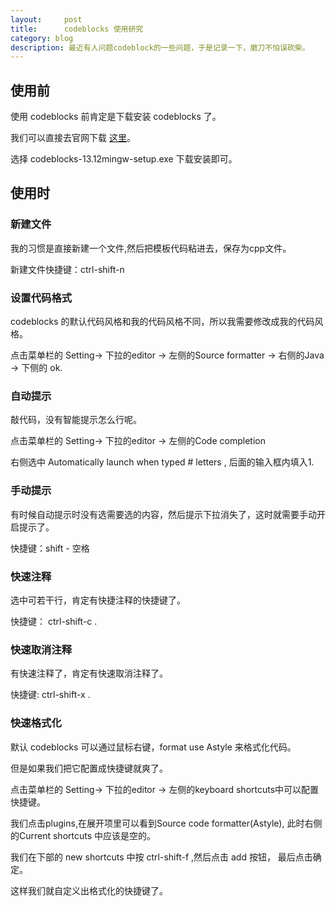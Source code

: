 ```yaml
---
layout:     post
title:      codeblocks 使用研究
category: blog
description: 最近有人问题codeblock的一些问题，于是记录一下，磨刀不怕误砍柴。
---
```


## 使用前

使用 codeblocks 前肯定是下载安装 codeblocks 了。

我们可以直接去官网下载 [这里][codeblocks-downloads-windows]。

选择 codeblocks-13.12mingw-setup.exe 下载安装即可。


## 使用时

### 新建文件

我的习惯是直接新建一个文件,然后把模板代码粘进去，保存为cpp文件。

新建文件快捷键：ctrl-shift-n

### 设置代码格式

codeblocks 的默认代码风格和我的代码风格不同，所以我需要修改成我的代码风格。

点击菜单栏的 Setting-> 下拉的editor -> 左侧的Source formatter -> 右侧的Java -> 下侧的 ok.

### 自动提示

敲代码，没有智能提示怎么行呢。

点击菜单栏的 Setting-> 下拉的editor -> 左侧的Code completion

右侧选中 Automatically launch when typed # letters , 后面的输入框内填入1.

### 手动提示

有时候自动提示时没有选需要选的内容，然后提示下拉消失了，这时就需要手动开启提示了。

快捷键：shift - 空格


### 快速注释

选中可若干行，肯定有快捷注释的快捷键了。

快捷键： ctrl-shift-c .


### 快速取消注释

有快速注释了，肯定有快速取消注释了。

快捷键: ctrl-shift-x .


### 快速格式化

默认 codeblocks 可以通过鼠标右键，format use Astyle 来格式化代码。

但是如果我们把它配置成快捷键就爽了。


点击菜单栏的 Setting-> 下拉的editor -> 左侧的keyboard shortcuts中可以配置快捷键。

我们点击plugins,在展开项里可以看到Source code formatter(Astyle), 此时右侧的Current shortcuts 中应该是空的。

我们在下部的 new shortcuts 中按 ctrl-shift-f ,然后点击 add 按钮， 最后点击确定。

这样我们就自定义出格式化的快捷键了。



[codeblocks-downloads-windows]: http://www.codeblocks.org/downloads/26#windows
